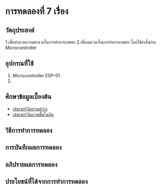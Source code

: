 # การทดลองที่ 7 เรื่อง 
## วัตถุประสงค์
1.เพื่ออำนวยความสะดวกในการทำการเกษตร 
2.เพื่อลดเวลาในการทำการเกษตร โดยใช้คำสั่งผ่าน Microcontroller 
## อุปกรณที่ใช้
1. Microcontroller ESP-01
2. 
## ศึกษาข้อมูลเบื้องต้น
* [เซนเซอร์วัดความสว่าง](https://www.myarduino.net/article/210/%E0%B8%AA%E0%B8%AD%E0%B8%99%E0%B9%83%E0%B8%8A%E0%B9%89%E0%B8%87%E0%B8%B2%E0%B8%99-arduino-%E0%B9%80%E0%B8%8B%E0%B9%87%E0%B8%99%E0%B9%80%E0%B8%8B%E0%B8%AD%E0%B8%A3%E0%B9%8C%E0%B8%A7%E0%B8%B1%E0%B8%94%E0%B8%84%E0%B8%A7%E0%B8%B2%E0%B8%A1%E0%B8%AA%E0%B8%A7%E0%B9%88%E0%B8%B2%E0%B8%87%E0%B8%84%E0%B8%A7%E0%B8%B2%E0%B8%A1%E0%B9%80%E0%B8%82%E0%B9%89%E0%B8%A1%E0%B9%81%E0%B8%AA%E0%B8%87-%E0%B9%80%E0%B8%9B%E0%B8%B4%E0%B8%94%E0%B8%9B%E0%B8%B4%E0%B8%94%E0%B9%84%E0%B8%9F%E0%B8%95%E0%B8%B2%E0%B8%A1%E0%B9%81%E0%B8%AA%E0%B8%87)
* [เซนเซอร์วัดความชื้นในดิน](https://www.ab.in.th/article/10/%E0%B9%82%E0%B8%9B%E0%B8%A3%E0%B9%80%E0%B8%88%E0%B8%84%E0%B9%80%E0%B8%84%E0%B8%A3%E0%B8%B7%E0%B9%88%E0%B8%AD%E0%B8%87%E0%B8%A3%E0%B8%94%E0%B8%99%E0%B9%89%E0%B8%B3%E0%B8%95%E0%B9%89%E0%B8%99%E0%B9%84%E0%B8%A1%E0%B9%89%E0%B8%AD%E0%B8%B1%E0%B8%95%E0%B9%82%E0%B8%99%E0%B8%A1%E0%B8%B1%E0%B8%95%E0%B8%B4-%E0%B8%94%E0%B9%89%E0%B8%A7%E0%B8%A2-arduino-%E0%B8%A3%E0%B8%B2%E0%B8%84%E0%B8%B2%E0%B8%96%E0%B8%B9%E0%B8%81-%E0%B8%9E%E0%B8%A3%E0%B9%89%E0%B8%AD%E0%B8%A1-code-%E0%B8%95%E0%B8%B1%E0%B8%A7%E0%B8%AD%E0%B8%A2%E0%B9%88%E0%B8%B2%E0%B8%87)
## วิธีการทำการทดลอง

## การบันทึกผลการทดลอง

## อภิปรายผลการทดลอง

## ประโยชน์ที่ได้จากการทำการทดลอง




